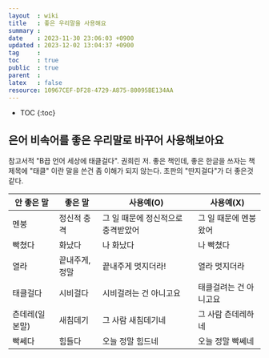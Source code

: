 ```yaml
---
layout  : wiki
title   : 좋은 우리말을 사용해요
summary : 
date    : 2023-11-30 23:06:03 +0900
updated : 2023-12-02 13:04:37 +0900
tag     : 
toc     : true
public  : true
parent  : 
latex   : false
resource: 10967CEF-DF28-4729-A875-80095BE134AA
---
```

* TOC
{:toc}

## 은어 비속어를 좋은 우리말로 바꾸어 사용해보아요

참고서적 "B끕 언어 세상에 태클걸다". 권희린 저.
좋은 책인데,  좋은 한글을 쓰자는 책 제목에 "태클" 이란 말을 쓴건 좀 이해가 되지 않는다.
초판의 "딴지걸다"가 더 좋은것 같다.

| 안 좋은 말     | 좋은 말       | 사용예(O)                          | 사용예(X)              |
|----------------|---------------|------------------------------------|------------------------|
| 멘붕           | 정신적 충격   | 그 일 때문에 정신적으로 충격받았어 | 그 일 때문에 멘붕왔어  |
| 빡쳤다         | 화났다        | 나 화났다                          | 나 빡쳤다              |
| 열라           | 끝내주게,정말 | 끝내주게 멋지더라!                 | 열라 멋지더라          |
| 태클걸다       | 시비걸다      | 시비걸려는 건 아니고요             | 태클걸려는 건 아니고요 |
| 츤데레(일본말) | 새침데기      | 그 사람 새침데기네                 | 그 사람 츤데레하네     |
| 빡쎄다         | 힘들다        | 오늘 정말 힘드네                   | 오늘 정말 빡쎄네       |
